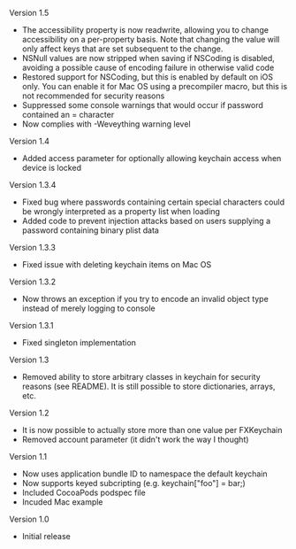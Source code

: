 Version 1.5

- The accessibility property is now readwrite, allowing you to change accessibility on a per-property basis. Note that changing the value will only affect keys that are set subsequent to the change.
- NSNull values are now stripped when saving if NSCoding is disabled, avoiding a possible cause of encoding failure in otherwise valid code
- Restored support for NSCoding, but this is enabled by default on iOS only. You can enable it for Mac OS using a precompiler macro, but this is not recommended for security reasons
- Suppressed some console warnings that would occur if password contained an = character
- Now complies with -Weveything warning level

Version 1.4

- Added access parameter for optionally allowing keychain access when device is locked

Version 1.3.4

- Fixed bug where passwords containing certain special characters could be wrongly interpreted as a property list when loading
- Added code to prevent injection attacks based on users supplying a password containing binary plist data

Version 1.3.3

- Fixed issue with deleting keychain items on Mac OS

Version 1.3.2

- Now throws an exception if you try to encode an invalid object type instead of merely logging to console

Version 1.3.1

- Fixed singleton implementation

Version 1.3

- Removed ability to store arbitrary classes in keychain for security reasons (see README). It is still possible to store dictionaries, arrays, etc.

Version 1.2

- It is now possible to actually store more than one value per FXKeychain
- Removed account parameter (it didn't work the way I thought)

Version 1.1

- Now uses application bundle ID to namespace the default keychain
- Now supports keyed subcripting (e.g. keychain["foo"] = bar;)
- Included CocoaPods podspec file
- Incuded Mac example

Version 1.0

- Initial release